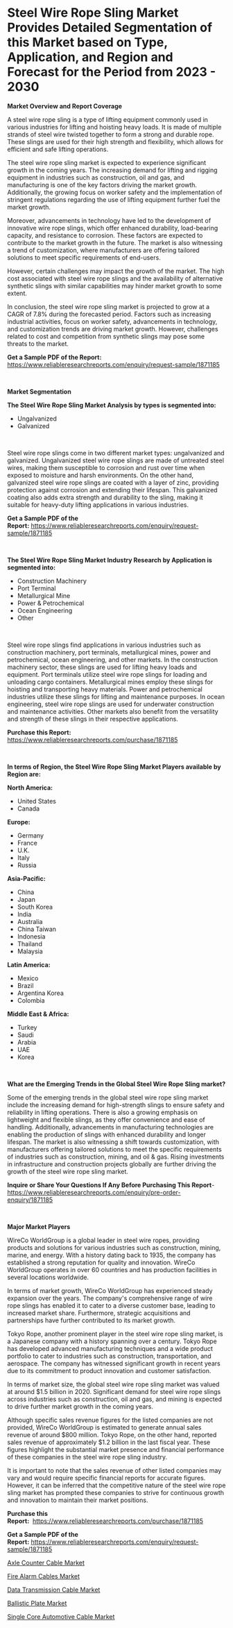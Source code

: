 <p><h1>Steel Wire Rope Sling Market Provides Detailed Segmentation of this Market based on Type, Application, and Region and Forecast for the Period from 2023 - 2030</h1></p><p><strong>Market Overview and Report Coverage</strong></p>
<p><p>A steel wire rope sling is a type of lifting equipment commonly used in various industries for lifting and hoisting heavy loads. It is made of multiple strands of steel wire twisted together to form a strong and durable rope. These slings are used for their high strength and flexibility, which allows for efficient and safe lifting operations.</p><p>The steel wire rope sling market is expected to experience significant growth in the coming years. The increasing demand for lifting and rigging equipment in industries such as construction, oil and gas, and manufacturing is one of the key factors driving the market growth. Additionally, the growing focus on worker safety and the implementation of stringent regulations regarding the use of lifting equipment further fuel the market growth.</p><p>Moreover, advancements in technology have led to the development of innovative wire rope slings, which offer enhanced durability, load-bearing capacity, and resistance to corrosion. These factors are expected to contribute to the market growth in the future. The market is also witnessing a trend of customization, where manufacturers are offering tailored solutions to meet specific requirements of end-users.</p><p>However, certain challenges may impact the growth of the market. The high cost associated with steel wire rope slings and the availability of alternative synthetic slings with similar capabilities may hinder market growth to some extent.</p><p>In conclusion, the steel wire rope sling market is projected to grow at a CAGR of 7.8% during the forecasted period. Factors such as increasing industrial activities, focus on worker safety, advancements in technology, and customization trends are driving market growth. However, challenges related to cost and competition from synthetic slings may pose some threats to the market.</p></p>
<p><strong>Get a Sample PDF of the Report:</strong> <a href="https://www.reliableresearchreports.com/enquiry/request-sample/1871185">https://www.reliableresearchreports.com/enquiry/request-sample/1871185</a></p>
<p>&nbsp;</p>
<p><strong>Market Segmentation</strong></p>
<p><strong>The Steel Wire Rope Sling Market Analysis by types is segmented into:</strong></p>
<p><ul><li>Ungalvanized</li><li>Galvanized</li></ul></p>
<p>&nbsp;</p>
<p><p>Steel wire rope slings come in two different market types: ungalvanized and galvanized. Ungalvanized steel wire rope slings are made of untreated steel wires, making them susceptible to corrosion and rust over time when exposed to moisture and harsh environments. On the other hand, galvanized steel wire rope slings are coated with a layer of zinc, providing protection against corrosion and extending their lifespan. This galvanized coating also adds extra strength and durability to the sling, making it suitable for heavy-duty lifting applications in various industries.</p></p>
<p><strong>Get a Sample PDF of the Report:</strong>&nbsp;<a href="https://www.reliableresearchreports.com/enquiry/request-sample/1871185">https://www.reliableresearchreports.com/enquiry/request-sample/1871185</a></p>
<p>&nbsp;</p>
<p><strong>The Steel Wire Rope Sling Market Industry Research by Application is segmented into:</strong></p>
<p><ul><li>Construction Machinery</li><li>Port Terminal</li><li>Metallurgical Mine</li><li>Power & Petrochemical</li><li>Ocean Engineering</li><li>Other</li></ul></p>
<p>&nbsp;</p>
<p><p>Steel wire rope slings find applications in various industries such as construction machinery, port terminals, metallurgical mines, power and petrochemical, ocean engineering, and other markets. In the construction machinery sector, these slings are used for lifting heavy loads and equipment. Port terminals utilize steel wire rope slings for loading and unloading cargo containers. Metallurgical mines employ these slings for hoisting and transporting heavy materials. Power and petrochemical industries utilize these slings for lifting and maintenance purposes. In ocean engineering, steel wire rope slings are used for underwater construction and maintenance activities. Other markets also benefit from the versatility and strength of these slings in their respective applications.</p></p>
<p><strong>Purchase this Report:</strong>&nbsp; <a href="https://www.reliableresearchreports.com/purchase/1871185">https://www.reliableresearchreports.com/purchase/1871185</a></p>
<p>&nbsp;</p>
<p><strong>In terms of Region, the Steel Wire Rope Sling Market Players available by Region are:</strong></p>
<p>
    <p> <strong> North America: </strong>
        <ul>
            <li>United States</li>
            <li>Canada</li>
        </ul>
        </p> 
    <p> <strong> Europe: </strong>
        <ul>
            <li>Germany</li>
            <li>France</li>
            <li>U.K.</li>
            <li>Italy</li>
            <li>Russia</li>
        </ul>
        </p> 
    <p> <strong> Asia-Pacific: </strong>
        <ul>
            <li>China</li>
            <li>Japan</li>
            <li>South Korea</li>
            <li>India</li>
            <li>Australia</li>
            <li>China Taiwan</li>
            <li>Indonesia</li>
            <li>Thailand</li>
            <li>Malaysia</li>
        </ul>
        </p> 
    <p> <strong> Latin America: </strong>
        <ul>
            <li>Mexico</li>
            <li>Brazil</li>
            <li>Argentina Korea</li>
            <li>Colombia</li>
        </ul>
        </p> 
    <p> <strong> Middle East & Africa: </strong>
        <ul>
            <li>Turkey</li>
            <li>Saudi</li>
            <li>Arabia</li>
            <li>UAE</li>
            <li>Korea</li>
        </ul>
    </p>
    </p>
<p>&nbsp;</p>
<p><strong>What are the Emerging Trends in the Global Steel Wire Rope Sling market?</strong></p>
<p><p>Some of the emerging trends in the global steel wire rope sling market include the increasing demand for high-strength slings to ensure safety and reliability in lifting operations. There is also a growing emphasis on lightweight and flexible slings, as they offer convenience and ease of handling. Additionally, advancements in manufacturing technologies are enabling the production of slings with enhanced durability and longer lifespan. The market is also witnessing a shift towards customization, with manufacturers offering tailored solutions to meet the specific requirements of industries such as construction, mining, and oil & gas. Rising investments in infrastructure and construction projects globally are further driving the growth of the steel wire rope sling market.</p></p>
<p><strong>Inquire or Share Your Questions If Any Before Purchasing This Report</strong>- <a href="https://www.reliableresearchreports.com/enquiry/pre-order-enquiry/1871185">https://www.reliableresearchreports.com/enquiry/pre-order-enquiry/1871185</a></p>
<p>&nbsp;</p>
<p><strong>Major Market Players</strong></p>
<p><p>WireCo WorldGroup is a global leader in steel wire ropes, providing products and solutions for various industries such as construction, mining, marine, and energy. With a history dating back to 1935, the company has established a strong reputation for quality and innovation. WireCo WorldGroup operates in over 60 countries and has production facilities in several locations worldwide.</p><p>In terms of market growth, WireCo WorldGroup has experienced steady expansion over the years. The company's comprehensive range of wire rope slings has enabled it to cater to a diverse customer base, leading to increased market share. Furthermore, strategic acquisitions and partnerships have further contributed to its market growth.</p><p>Tokyo Rope, another prominent player in the steel wire rope sling market, is a Japanese company with a history spanning over a century. Tokyo Rope has developed advanced manufacturing techniques and a wide product portfolio to cater to industries such as construction, transportation, and aerospace. The company has witnessed significant growth in recent years due to its commitment to product innovation and customer satisfaction.</p><p>In terms of market size, the global steel wire rope sling market was valued at around $1.5 billion in 2020. Significant demand for steel wire rope slings across industries such as construction, oil and gas, and mining is expected to drive further market growth in the coming years. </p><p>Although specific sales revenue figures for the listed companies are not provided, WireCo WorldGroup is estimated to generate annual sales revenue of around $800 million. Tokyo Rope, on the other hand, reported sales revenue of approximately $1.2 billion in the last fiscal year. These figures highlight the substantial market presence and financial performance of these companies in the steel wire rope sling industry.</p><p>It is important to note that the sales revenue of other listed companies may vary and would require specific financial reports for accurate figures. However, it can be inferred that the competitive nature of the steel wire rope sling market has prompted these companies to strive for continuous growth and innovation to maintain their market positions.</p></p>
<p><strong>Purchase this Report:</strong>&nbsp;&nbsp;<a href="https://www.reliableresearchreports.com/purchase/1871185">https://www.reliableresearchreports.com/purchase/1871185</a></p>
<p></p>
<p><strong>Get a Sample PDF of the Report:</strong>&nbsp;<a href="https://www.reliableresearchreports.com/enquiry/request-sample/1871185">https://www.reliableresearchreports.com/enquiry/request-sample/1871185</a></p>
<p><p><a href="https://github.com/Paul14Anderson63/Market-Research-Report-List-1/blob/main/axle-counter-cable-market.md">Axle Counter Cable Market</a></p><p><a href="https://github.com/dringals/Market-Research-Report-List-1/blob/main/fire-alarm-cables-market.md">Fire Alarm Cables Market</a></p><p><a href="https://github.com/aasishrp01/Market-Research-Report-List-1/blob/main/data-transmission-cable-market.md">Data Transmission Cable Market</a></p><p><a href="https://github.com/aashishrp02/Market-Research-Report-List-1/blob/main/ballistic-plate-market.md">Ballistic Plate Market</a></p><p><a href="https://github.com/tamvrosiya/Market-Research-Report-List-1/blob/main/single-core-automotive-cable-market.md">Single Core Automotive Cable Market</a></p></p>